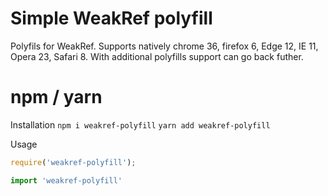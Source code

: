 # Simple WeakRef polyfill

Polyfils for WeakRef. Supports natively chrome 36, firefox 6, Edge 12, IE 11, Opera 23, Safari 8. With additional polyfills support can go back futher.

# npm / yarn
Installation
`npm i weakref-polyfill`
`yarn add weakref-polyfill`

Usage
```javascript
require('weakref-polyfill');
```

```typescript
import 'weakref-polyfill'
```